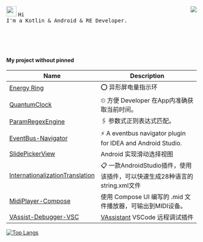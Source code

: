 <div display="block">
  <img align="right" src="https://github-readme-stats.vercel.app/api?username=Vove7&count_private=true&show_icons=true">
  <img src="https://user-images.githubusercontent.com/5679180/79618120-0daffb80-80be-11ea-819e-d2b0fa904d07.gif" width="27px">
  <samp>
    Hi <br/>
    I'm a Kotlin & Android & RE Developer.
  </samp>
  <br/><br/><br/><br/><br/>
</div>

#### My project without pinned

|Name|Description|
| ------------------------------------------------------------ | ------------------------------------------------------------ |
| [Energy Ring](https://github.com/Vove7/EnergyRing)           | ⭕ 异形屏电量指示环                                           |
| [QuantumClock](https://github.com/Vove7/QuantumClock)        | ⏲ 方便 Developer 在App内准确获取当前时间。                   |
| [ParamRegexEngine](https://github.com/Vove7/ParamRegexEngine) |🖇 参数式正则表达式匹配。 |
| [EventBus-Navigator](https://github.com/Vove7/EventBus-Navigator) | ⚡ A eventbus navigator plugin for IDEA and Android Studio.   |
| [SlidePickerView](https://github.com/Vove7/SlidePickerView)  | Android 实现滑动选择视图                                     |
| [InternationalizationTranslation](https://github.com/Vove7/InternationalizationTranslation) | 📋 一款AndroidStudio插件，使用该插件，可以快速生成28种语言的string.xml文件 |
| [MidiPlayer-Compose](https://github.com/Vove7/MidiPlayer-Compose) | 使用 Compose UI 编写的 .mid 文件播放器，可输出到MIDI设备。 |
| [VAssist-Debugger-VSC](https://github.com/Vove7/vassist-debugger-vsc) | [VAssistant](https://vove.gitee.io/) VSCode 远程调试插件 |


[![Top Langs](https://github-readme-stats.vercel.app/api/top-langs/?username=Vove7)](https://github.com/anuraghazra/github-readme-stats)
